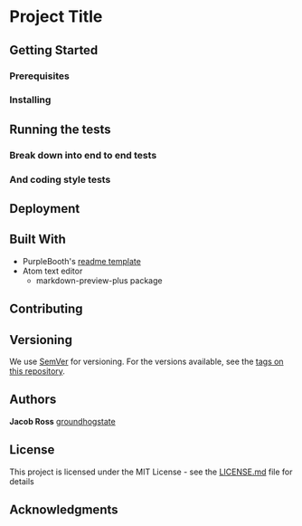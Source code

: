 # Project Title

## Getting Started

### Prerequisites

### Installing

## Running the tests

### Break down into end to end tests

### And coding style tests

## Deployment

## Built With

* PurpleBooth's [readme template](https://gist.github.com/PurpleBooth/109311bb0361f32d87a2)
* Atom text editor
  * markdown-preview-plus package
## Contributing

## Versioning

We use [SemVer](http://semver.org/) for versioning. For the versions available, see the [tags on this repository](https://github.com/your/project/tags).

## Authors

**Jacob Ross** [groundhogstate](https://github.com/groundhogstate)

## License
This project is licensed under the MIT License - see the [LICENSE.md](LICENSE.md) file for details

## Acknowledgments

